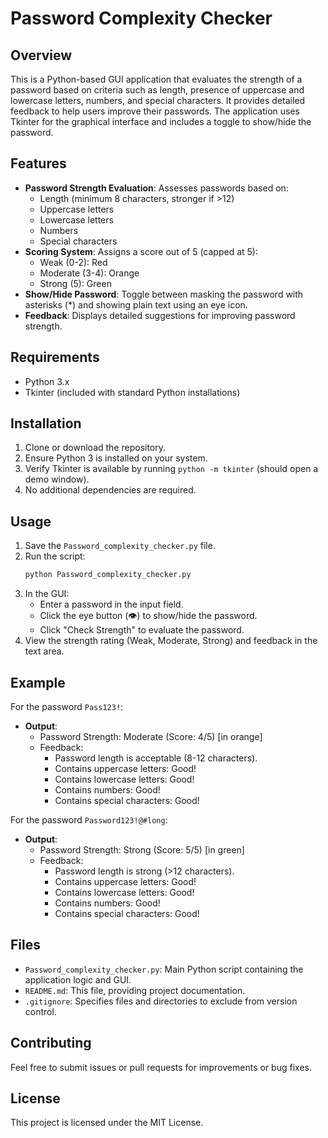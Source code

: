 # Password Complexity Checker

## Overview
This is a Python-based GUI application that evaluates the strength of a password based on criteria such as length, presence of uppercase and lowercase letters, numbers, and special characters. It provides detailed feedback to help users improve their passwords. The application uses Tkinter for the graphical interface and includes a toggle to show/hide the password.

## Features
- **Password Strength Evaluation**: Assesses passwords based on:
  - Length (minimum 8 characters, stronger if >12)
  - Uppercase letters
  - Lowercase letters
  - Numbers
  - Special characters
- **Scoring System**: Assigns a score out of 5 (capped at 5):
  - Weak (0-2): Red
  - Moderate (3-4): Orange
  - Strong (5): Green
- **Show/Hide Password**: Toggle between masking the password with asterisks (*) and showing plain text using an eye icon.
- **Feedback**: Displays detailed suggestions for improving password strength.

## Requirements
- Python 3.x
- Tkinter (included with standard Python installations)

## Installation
1. Clone or download the repository.
2. Ensure Python 3 is installed on your system.
3. Verify Tkinter is available by running `python -m tkinter` (should open a demo window).
4. No additional dependencies are required.

## Usage
1. Save the `Password_complexity_checker.py` file.
2. Run the script:
   ```bash
   python Password_complexity_checker.py
   ```
3. In the GUI:
   - Enter a password in the input field.
   - Click the eye button (👁) to show/hide the password.
   - Click "Check Strength" to evaluate the password.
4. View the strength rating (Weak, Moderate, Strong) and feedback in the text area.

## Example
For the password `Pass123!`:
- **Output**: 
  - Password Strength: Moderate (Score: 4/5) [in orange]
  - Feedback:
    - Password length is acceptable (8-12 characters).
    - Contains uppercase letters: Good!
    - Contains lowercase letters: Good!
    - Contains numbers: Good!
    - Contains special characters: Good!

For the password `Password123!@#long`:
- **Output**: 
  - Password Strength: Strong (Score: 5/5) [in green]
  - Feedback:
    - Password length is strong (>12 characters).
    - Contains uppercase letters: Good!
    - Contains lowercase letters: Good!
    - Contains numbers: Good!
    - Contains special characters: Good!

## Files
- `Password_complexity_checker.py`: Main Python script containing the application logic and GUI.
- `README.md`: This file, providing project documentation.
- `.gitignore`: Specifies files and directories to exclude from version control.

## Contributing
Feel free to submit issues or pull requests for improvements or bug fixes.

## License
This project is licensed under the MIT License.
